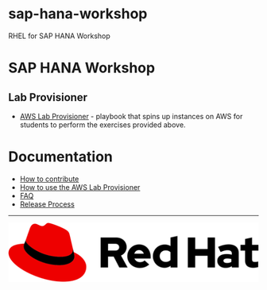 # sap-hana-workshop
RHEL for SAP HANA Workshop

# SAP HANA Workshop

## Lab Provisioner
 - [AWS Lab Provisioner](provisioner) - playbook that spins up instances on AWS for students to perform the exercises provided above.

# Documentation

 - [How to contribute](docs/contribute.md)
 - [How to use the AWS Lab Provisioner](provisioner/README.md)
 - [FAQ](docs/faq.md)
 - [Release Process](docs/release.md)

---
![Red Hat](images/redhat.svg)
